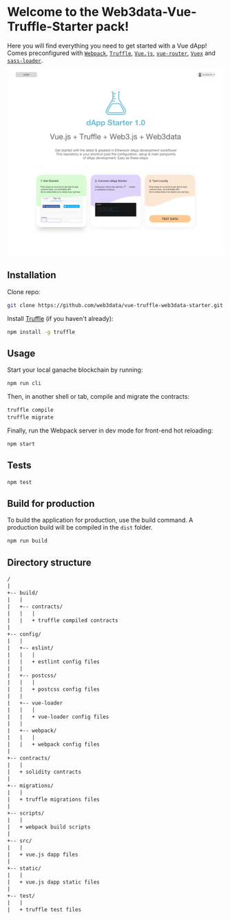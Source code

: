 # Welcome to the Web3data-Vue-Truffle-Starter pack!
Here you will find everything you need to get started with a Vue dApp!
Comes preconfigured with [`Webpack`](link), [`Truffle`](http://truffleframework.com), [`Vue.js`](https://vuejs.org/), [`vue-router`](https://router.vuejs.org/en/), [`Vuex`](https://vuex.vuejs.org/en/intro.html) and [`sass-loader`](https://github.com/webpack-contrib/sass-loader).

![Welcome to web3 vue starter repo](./static/vue-starter.png)

## Installation
Clone repo:
```bash
git clone https://github.com/web3data/vue-truffle-web3data-starter.git
```

Install [Truffle](http://truffleframework.com) (if you haven't already):
``` bash
npm install -g truffle
```

## Usage
Start your local ganache blockchain by running:

``` bash
npm run cli
```

Then, in another shell or tab, compile and migrate the contracts:

```bash
truffle compile
truffle migrate
```

Finally, run the Webpack server in dev mode for front-end hot reloading:

```bash
npm start
```

## Tests

```bash
npm test
```

## Build for production
To build the application for production, use the build command. A production build will be compiled in the `dist` folder.
```javascript
npm run build
```


## Directory structure

```
/
|
+-- build/
|   |
|   +-- contracts/
|   |   |
|   |   + truffle compiled contracts
|
+-- config/
|   |
|   +-- eslint/
|   |   |
|   |   + estlint config files
|   |
|   +-- postcss/
|   |   |
|   |   + postcss config files
|   |
|   +-- vue-loader
|   |   |
|   |   + vue-loader config files
|   |   
|   +-- webpack/
|   |   |
|   |   + webpack config files
|   
+-- contracts/
|   |
|   + solidity contracts
|
+-- migrations/
|   |
|   + truffle migrations files
|
+-- scripts/
|   |
|   + webpack build scripts
|
+-- src/
|   |
|   + vue.js dapp files
|
+-- static/
|   |
|   + vue.js dapp static files
|
+-- test/
|   |
|   + truffle test files
```
